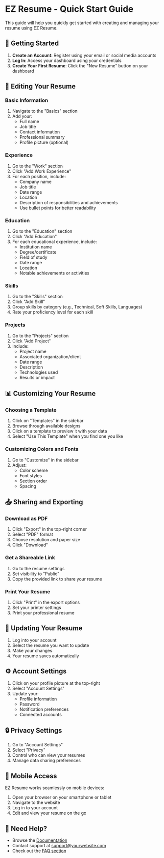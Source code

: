 # EZ Resume - Quick Start Guide

This guide will help you quickly get started with creating and managing your resume using EZ Resume.

## 🚀 Getting Started

1. **Create an Account**: Register using your email or social media accounts
2. **Log In**: Access your dashboard using your credentials
3. **Create Your First Resume**: Click the "New Resume" button on your dashboard

## 📝 Editing Your Resume

### Basic Information

1. Navigate to the "Basics" section
2. Add your:
   - Full name
   - Job title
   - Contact information
   - Professional summary
   - Profile picture (optional)

### Experience

1. Go to the "Work" section
2. Click "Add Work Experience"
3. For each position, include:
   - Company name
   - Job title
   - Date range
   - Location
   - Description of responsibilities and achievements
   - Use bullet points for better readability

### Education

1. Go to the "Education" section
2. Click "Add Education"
3. For each educational experience, include:
   - Institution name
   - Degree/certificate
   - Field of study
   - Date range
   - Location
   - Notable achievements or activities

### Skills

1. Go to the "Skills" section
2. Click "Add Skill"
3. Group skills by category (e.g., Technical, Soft Skills, Languages)
4. Rate your proficiency level for each skill

### Projects

1. Go to the "Projects" section
2. Click "Add Project"
3. Include:
   - Project name
   - Associated organization/client
   - Date range
   - Description
   - Technologies used
   - Results or impact

## 📊 Customizing Your Resume

### Choosing a Template

1. Click on "Templates" in the sidebar
2. Browse through available designs
3. Click on a template to preview it with your data
4. Select "Use This Template" when you find one you like

### Customizing Colors and Fonts

1. Go to "Customize" in the sidebar
2. Adjust:
   - Color scheme
   - Font styles
   - Section order
   - Spacing

## 📤 Sharing and Exporting

### Download as PDF

1. Click "Export" in the top-right corner
2. Select "PDF" format
3. Choose resolution and paper size
4. Click "Download"

### Get a Shareable Link

1. Go to the resume settings
2. Set visibility to "Public"
3. Copy the provided link to share your resume

### Print Your Resume

1. Click "Print" in the export options
2. Set your printer settings
3. Print your professional resume

## 🔄 Updating Your Resume

1. Log into your account
2. Select the resume you want to update
3. Make your changes
4. Your resume saves automatically

## ⚙️ Account Settings

1. Click on your profile picture at the top-right
2. Select "Account Settings"
3. Update your:
   - Profile information
   - Password
   - Notification preferences
   - Connected accounts

## 🔒 Privacy Settings

1. Go to "Account Settings"
2. Select "Privacy"
3. Control who can view your resumes
4. Manage data sharing preferences

## 📱 Mobile Access

EZ Resume works seamlessly on mobile devices:
1. Open your browser on your smartphone or tablet
2. Navigate to the website
3. Log in to your account
4. Edit and view your resume on the go

## 🤔 Need Help?

- Browse the [Documentation](https://docs.yourwebsite.com)
- Contact support at support@yourwebsite.com
- Check out the [FAQ section](https://yourwebsite.com/faq) 